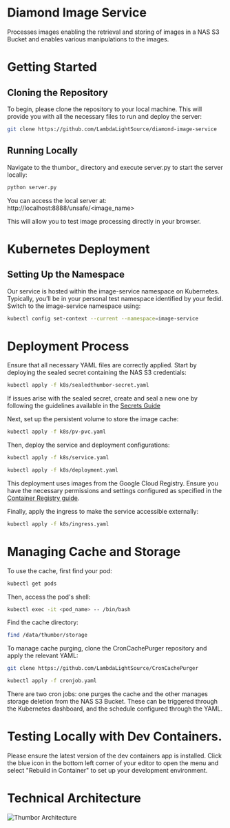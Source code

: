 # Diamond Image Service

Processes images enabling the retrieval and storing of images in a NAS S3 Bucket and enables various manipulations to the images. 

# Getting Started

## Cloning the Repository

To begin, please clone the repository to your local machine. This will provide you with all the necessary files to run and deploy the server:

```bash
git clone https://github.com/LambdaLightSource/diamond-image-service
```

## Running Locally

Navigate to the thumbor_ directory and execute server.py to start the server locally:

```bash
python server.py
```
You can access the local server at: http://localhost:8888/unsafe/<image_name>

This will allow you to test image processing directly in your browser.

# Kubernetes Deployment

## Setting Up the Namespace

Our service is hosted within the image-service namespace on Kubernetes. Typically, you’ll be in your personal test namespace identified by your fedid. Switch to the image-service namespace using:

```bash
kubectl config set-context --current --namespace=image-service
```

# Deployment Process

Ensure that all necessary YAML files are correctly applied. Start by deploying the sealed secret containing the NAS S3 credentials:

```bash
kubectl apply -f k8s/sealedthumbor-secret.yaml
```

If issues arise with the sealed secret, create and seal a new one by following the guidelines available in the [Secrets Guide](https://dev-portal.diamond.ac.uk/guide/kubernetes/tutorials/secrets/)

Next, set up the persistent volume to store the image cache:

```bash
kubectl apply -f k8s/pv-pvc.yaml
```

Then, deploy the service and deployment configurations:

```bash
kubectl apply -f k8s/service.yaml

kubectl apply -f k8s/deployment.yaml
```

This deployment uses images from the Google Cloud Registry. Ensure you have the necessary permissions and settings configured as specified in the [Container Registry guide](https://confluence.diamond.ac.uk/display/CLOUD/Container+Registry).

Finally, apply the ingress to make the service accessible externally:

```bash
kubectl apply -f k8s/ingress.yaml
```

# Managing Cache and Storage

To use the cache, first find your pod:

```bash
kubectl get pods
```

Then, access the pod's shell:

```bash
kubectl exec -it <pod_name> -- /bin/bash
```

Find the cache directory:

```bash
find /data/thumbor/storage
```

To manage cache purging, clone the CronCachePurger repository and apply the relevant YAML:

```bash
git clone https://github.com/LambdaLightSource/CronCachePurger

kubectl apply -f cronjob.yaml
```

There are two cron jobs: one purges the cache and the other manages storage deletion from the NAS S3 Bucket. These can be triggered through the Kubernetes dashboard, and the schedule configured through the YAML.

# Testing Locally with Dev Containers.

Please ensure the latest version of the dev containers app is installed. Click the blue icon in the bottom left corner of your editor to open the menu and select "Rebuild in Container" to set up your development environment.

# Technical Architecture

![Thumbor Architecture](https://github.com/LambdaLightSource/diamond-image-service/blob/thumbor/assets/ThumborArchitecture.png)
